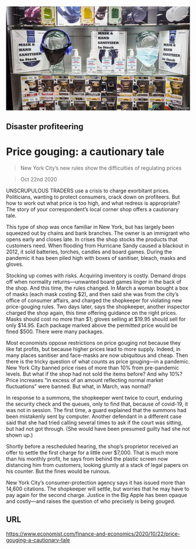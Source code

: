 ![](./images/20201024_FNP501.jpg)

## Disaster profiteering

# Price gouging: a cautionary tale

> New York City’s new rules show the difficulties of regulating prices

> Oct 22nd 2020

UNSCRUPULOUS TRADERS use a crisis to charge exorbitant prices. Politicians, wanting to protect consumers, crack down on profiteers. But how to work out what price is too high, and what redress is appropriate? The story of your correspondent’s local corner shop offers a cautionary tale.

This type of shop was once familiar in New York, but has largely been squeezed out by chains and bank branches. The owner is an immigrant who opens early and closes late. In crises the shop stocks the products that customers need. When flooding from Hurricane Sandy caused a blackout in 2012, it sold batteries, torches, candles and board games. During the pandemic it has been piled high with boxes of sanitiser, bleach, masks and gloves.

Stocking up comes with risks. Acquiring inventory is costly. Demand drops off when normality returns—unwanted board games linger in the back of the shop. And this time, the rules changed. In March a woman bought a box of masks (each mask costing $2), and then said she was from the city’s office of consumer affairs, and charged the shopkeeper for violating new price-gouging rules. Two days later, says the shopkeeper, another inspector charged the shop again, this time offering guidance on the right prices. Masks should cost no more than $1; gloves selling at $19.95 should sell for only $14.95. Each package marked above the permitted price would be fined $500. There were many packages.

Most economists oppose restrictions on price gouging not because they like fat profits, but because higher prices lead to more supply. Indeed, in many places sanitiser and face-masks are now ubiquitous and cheap. Then there is the tricky question of what counts as price gouging—in a pandemic. New York City banned price rises of more than 10% from pre-pandemic levels. But what if the shop had not sold the items before? And why 10%? Price increases “in excess of an amount reflecting normal market fluctuations” were banned. But what, in March, was normal?

In response to a summons, the shopkeeper went twice to court, enduring the security check and the queues, only to find that, because of covid-19, it was not in session. The first time, a guard explained that the summons had been mistakenly sent by computer. Another defendant in a different case said that she had tried calling several times to ask if the court was sitting, but had not got through. (She would have been presumed guilty had she not shown up.)

Shortly before a rescheduled hearing, the shop’s proprietor received an offer to settle the first charge for a little over $7,000. That is much more than his monthly profit, he says from behind the plastic screen now distancing him from customers, looking glumly at a stack of legal papers on his counter. But the fines would be ruinous.

New York City’s consumer-protection agency says it has issued more than 14,600 citations. The shopkeeper will settle, but worries that he may have to pay again for the second charge. Justice in the Big Apple has been opaque and costly—and raises the question of who precisely is being gouged.

## URL

https://www.economist.com/finance-and-economics/2020/10/22/price-gouging-a-cautionary-tale
